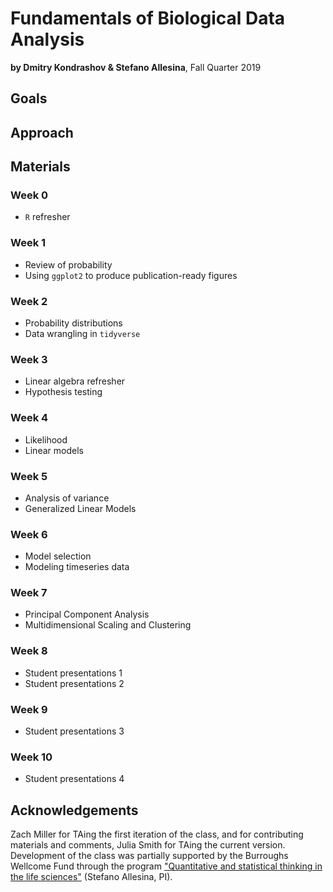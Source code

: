 # Fundamentals of Biological Data Analysis

**by Dmitry Kondrashov & Stefano Allesina**, Fall Quarter 2019

## Goals

## Approach

## Materials

### Week 0

- `R` refresher

### Week 1

- Review of probability
- Using `ggplot2` to produce publication-ready figures

### Week 2

- Probability distributions
- Data wrangling in `tidyverse`

### Week 3

- Linear algebra refresher
- Hypothesis testing

### Week 4

- Likelihood
- Linear models

### Week 5

- Analysis of variance
- Generalized Linear Models

### Week 6

- Model selection
- Modeling timeseries data

### Week 7

- Principal Component Analysis
- Multidimensional Scaling and Clustering

### Week 8

- Student presentations 1
- Student presentations 2

### Week 9

- Student presentations 3

### Week 10

- Student presentations 4

## Acknowledgements

Zach Miller for TAing the first iteration of the class, and for contributing materials and comments, Julia Smith for TAing the current version. Development of the class was partially supported by the Burroughs Wellcome Fund through the program ["Quantitative and statistical thinking in the life sciences"](https://www.bwfund.org/grant-programs/institutional-programs/quantitative-and-statistical-thinking-life-sciences/grant) (Stefano Allesina, PI).
